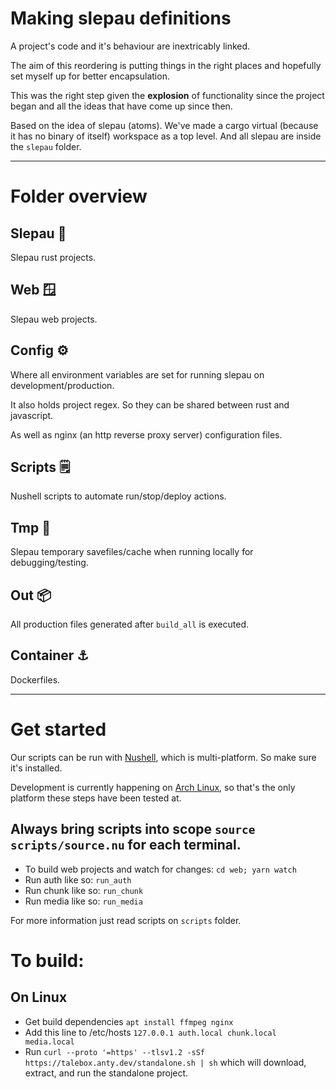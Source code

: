 # Making slepau definitions

A project's code and it's behaviour are inextricably linked. 

The aim of this reordering is putting things in the right places 
and hopefully set myself up for better encapsulation.

This was the right step given the **explosion** of functionality 
since the project began and all the ideas that have come up since then.

Based on the idea of slepau (atoms). We've made a cargo virtual (because it has no binary of itself) workspace as a top level. And all slepau are inside the `slepau` folder.

---
# Folder overview

## Slepau 🔩

Slepau rust projects.

## Web 🪟

Slepau web projects.

## Config ⚙

Where all environment variables are set for running slepau on development/production.

It also holds project regex. So they can be shared between rust and javascript.

As well as nginx (an http reverse proxy server) configuration files.

## Scripts 🗒

Nushell scripts to automate run/stop/deploy actions.

## Tmp 🧪

Slepau temporary savefiles/cache when running locally for debugging/testing.

## Out 📦

All production files generated after `build_all` is executed.

## Container ⚓

Dockerfiles.

---
# Get started

Our scripts can be run with [Nushell](https://nushell.sh/), which is multi-platform. So make sure it's installed.

Development is currently happening on [Arch Linux](https://wiki.archlinux.org/), so that's the only platform these steps have been tested at.

## Always bring scripts into scope `source scripts/source.nu` for each terminal.

- To build web projects and watch for changes: `cd web; yarn watch`
- Run auth like so: `run_auth`
- Run chunk like so: `run_chunk`
- Run media like so: `run_media`

For more information just read scripts on `scripts` folder.

# To build:

## On Linux
- Get build dependencies `apt install ffmpeg nginx`
- Add this line to /etc/hosts `127.0.0.1 auth.local chunk.local media.local`
- Run `curl --proto '=https' --tlsv1.2 -sSf https://talebox.anty.dev/standalone.sh | sh` which will download, extract, and run the standalone project.